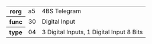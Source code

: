<table>
    <tr>
      <th>rorg</th>
      <td>a5</td>
      <td>4BS Telegram</td>
    </tr>
    <tr>
      <th>func</th>
      <td>30</td>
      <td>Digital Input</td>
    </tr>
    <tr>
      <th>type</th>
      <td>04</td>
      <td>3 Digital Inputs, 1 Digital Input 8 Bits</td>
    </tr>
  </table>